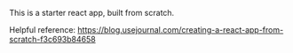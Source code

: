This is a starter react app, built from scratch.

Helpful reference: https://blog.usejournal.com/creating-a-react-app-from-scratch-f3c693b84658
